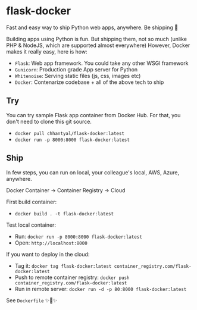 # flask-docker
Fast and easy way to ship Python web apps, anywhere. Be shipping 🚀

Building apps using Python is fun.
But shipping them, not so much (unlike PHP & NodeJS, which are supported almost everywhere)
However, Docker makes it really easy, here is how:

- `Flask`: Web app framework. You could take any other WSGI framework
- `Gunicorn`: Production grade App server for Python
- `Whitenoise`: Serving static files (js, css, images etc)
- `Docker`: Contenarize codebase + all of the above tech to ship


## Try

You can try sample Flask app container from Docker Hub.
For that, you don't need to clone this git source.

- `docker pull chhantyal/flask-docker:latest`
- `docker run -p 8000:8000 flask-docker:latest`

## Ship

In few steps, you can run on local, your colleague's local, AWS, Azure, anywhere.

Docker Container -> Container Registry -> Cloud

First build container:
* `docker build . -t flask-docker:latest`

Test local container:
* Run: `docker run -p 8000:8000 flask-docker:latest`
* Open: `http://localhost:8000`

If you want to deploy in the cloud:
* Tag it: `docker tag flask-docker:latest container_registry.com/flask-docker:latest`
* Push to remote container registry: `docker push container_registry.com/flask-docker:latest`
* Run in remote server: `docker run -d -p 80:8000 flask-docker:latest`

See `Dockerfile` ✨🍰✨
